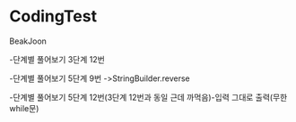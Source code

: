 # CodingTest
BeakJoon

  -단계별 풀어보기 3단계 12번

  -단계별 풀어보기 5단계 9번 ->StringBuilder.reverse

  -단계별 풀어보기 5단계 12번(3단계 12번과 동일 근데 까먹음)-입력 그대로 출력(무한 while문)
